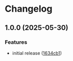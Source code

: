 # Changelog

## 1.0.0 (2025-05-30)


### Features

* initial release ([1634cb1](https://github.com/Julusian/node-udev-generator/commit/1634cb1849e5d32ab227f5d172748257155a8595))
